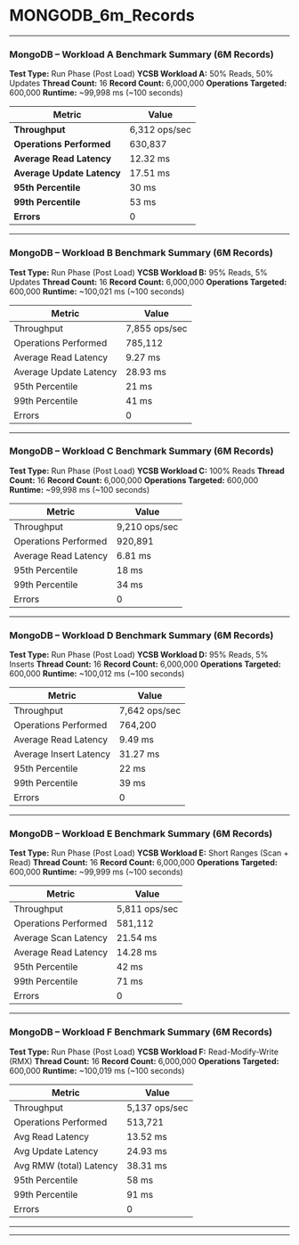 # MONGODB_6m_Records
---
###  **MongoDB – Workload A Benchmark Summary (6M Records)**

**Test Type:** Run Phase (Post Load)
**YCSB Workload A:** 50% Reads, 50% Updates
**Thread Count:** 16
**Record Count:** 6,000,000
**Operations Targeted:** 600,000
**Runtime:** \~99,998 ms (\~100 seconds)

| Metric                     | Value         |
| -------------------------- | ------------- |
| **Throughput**             | 6,312 ops/sec |
| **Operations Performed**   | 630,837       |
| **Average Read Latency**   | 12.32 ms      |
| **Average Update Latency** | 17.51 ms      |
| **95th Percentile**        | 30 ms         |
| **99th Percentile**        | 53 ms         |
| **Errors**                 | 0             |

---
###  MongoDB – Workload B Benchmark Summary (6M Records)

**Test Type:** Run Phase (Post Load)
**YCSB Workload B:** 95% Reads, 5% Updates
**Thread Count:** 16
**Record Count:** 6,000,000
**Operations Targeted:** 600,000
**Runtime:** \~100,021 ms (\~100 seconds)

| Metric                 | Value         |
| ---------------------- | ------------- |
| Throughput             | 7,855 ops/sec |
| Operations Performed   | 785,112       |
| Average Read Latency   | 9.27 ms       |
| Average Update Latency | 28.93 ms      |
| 95th Percentile        | 21 ms         |
| 99th Percentile        | 41 ms         |
| Errors                 | 0             |

---

### MongoDB – Workload C Benchmark Summary (6M Records)

**Test Type:** Run Phase (Post Load)
**YCSB Workload C:** 100% Reads
**Thread Count:** 16
**Record Count:** 6,000,000
**Operations Targeted:** 600,000
**Runtime:** \~99,998 ms (\~100 seconds)

| Metric               | Value         |
| -------------------- | ------------- |
| Throughput           | 9,210 ops/sec |
| Operations Performed | 920,891       |
| Average Read Latency | 6.81 ms       |
| 95th Percentile      | 18 ms         |
| 99th Percentile      | 34 ms         |
| Errors               | 0             |

---

###  MongoDB – Workload D Benchmark Summary (6M Records)

**Test Type:** Run Phase (Post Load)
**YCSB Workload D:** 95% Reads, 5% Inserts
**Thread Count:** 16
**Record Count:** 6,000,000
**Operations Targeted:** 600,000
**Runtime:** \~100,012 ms (\~100 seconds)

| Metric                 | Value         |
| ---------------------- | ------------- |
| Throughput             | 7,642 ops/sec |
| Operations Performed   | 764,200       |
| Average Read Latency   | 9.49 ms       |
| Average Insert Latency | 31.27 ms      |
| 95th Percentile        | 22 ms         |
| 99th Percentile        | 39 ms         |
| Errors                 | 0             |

---

###  MongoDB – Workload E Benchmark Summary (6M Records)

**Test Type:** Run Phase (Post Load)
**YCSB Workload E:** Short Ranges (Scan + Read)
**Thread Count:** 16
**Record Count:** 6,000,000
**Operations Targeted:** 600,000
**Runtime:** \~99,999 ms (\~100 seconds)

| Metric               | Value         |
| -------------------- | ------------- |
| Throughput           | 5,811 ops/sec |
| Operations Performed | 581,112       |
| Average Scan Latency | 21.54 ms      |
| Average Read Latency | 14.28 ms      |
| 95th Percentile      | 42 ms         |
| 99th Percentile      | 71 ms         |
| Errors               | 0             |

---

###  MongoDB – Workload F Benchmark Summary (6M Records)

**Test Type:** Run Phase (Post Load)
**YCSB Workload F:** Read-Modify-Write (RMX)
**Thread Count:** 16
**Record Count:** 6,000,000
**Operations Targeted:** 600,000
**Runtime:** \~100,019 ms (\~100 seconds)

| Metric                  | Value         |
| ----------------------- | ------------- |
| Throughput              | 5,137 ops/sec |
| Operations Performed    | 513,721       |
| Avg Read Latency        | 13.52 ms      |
| Avg Update Latency      | 24.93 ms      |
| Avg RMW (total) Latency | 38.31 ms      |
| 95th Percentile         | 58 ms         |
| 99th Percentile         | 91 ms         |
| Errors                  | 0             |


---
---

